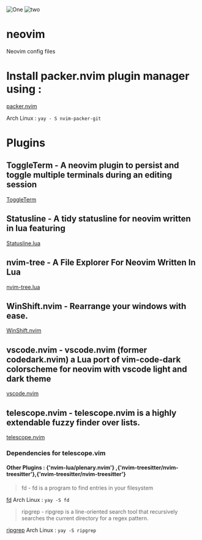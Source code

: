 ![One](https://ibb.co/QCSJttv/nvim1.png)
![two](https://i.ibb.co/Q8CTqLL/nvim2.png)

# neovim
Neovim config files

# Install packer.nvim plugin manager using  : 

[packer.nvim](https://github.com/wbthomason/packer.nvim)

Arch Linux : `yay - S nvim-packer-git`

# Plugins

## ToggleTerm - A neovim plugin to persist and toggle multiple terminals during an editing session
[ToggleTerm](https://github.com/akinsho/toggleterm.nvim)

## Statusline - A tidy statusline for neovim written in lua featuring
[Statusline.lua](https://github.com/beauwilliams/statusline.lua)

## nvim-tree - A File Explorer For Neovim Written In Lua
[nvim-tree.lua](https://github.com/kyazdani42/nvim-tree.lua)

## WinShift.nvim - Rearrange your windows with ease.
[WinShift.nvim](https://github.com/sindrets/winshift.nvim)

## vscode.nvim - vscode.nvim (former codedark.nvim) a Lua port of vim-code-dark colorscheme for neovim with vscode light and dark theme
[vscode.nvim](https://github.com/Mofiqul/vscode.nvim)

## telescope.nvim - telescope.nvim is a highly extendable fuzzy finder over lists.
[telescope.nvim](https://github.com/nvim-telescope/telescope.nvim)

 ### Dependencies for telescope.vim
  #### Other Plugins : {'nvim-lua/plenary.nvim'} ,{'nvim-treesitter/nvim-treesitter'},{'nvim-treesitter/nvim-treesitter'}
  
 > fd  - fd is a program to find entries in your filesystem
 
 [fd](https://github.com/sharkdp)
 Arch Linux : `yay -S fd`
  
 > ripgrep - ripgrep is a line-oriented search tool that recursively searches the current directory for a regex pattern.
 
 [ripgrep](https://github.com/BurntSushi/ripgrep)
 Arch Linux : `yay -S ripgrep`

